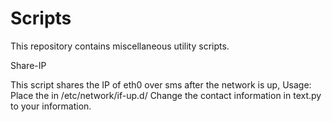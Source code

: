 # Scripts

This repository contains miscellaneous utility scripts.

Share-IP

  This script shares the IP of eth0 over sms after the network is up,
  Usage: 
    Place the in /etc/network/if-up.d/
    Change the contact information in text.py to your information.
